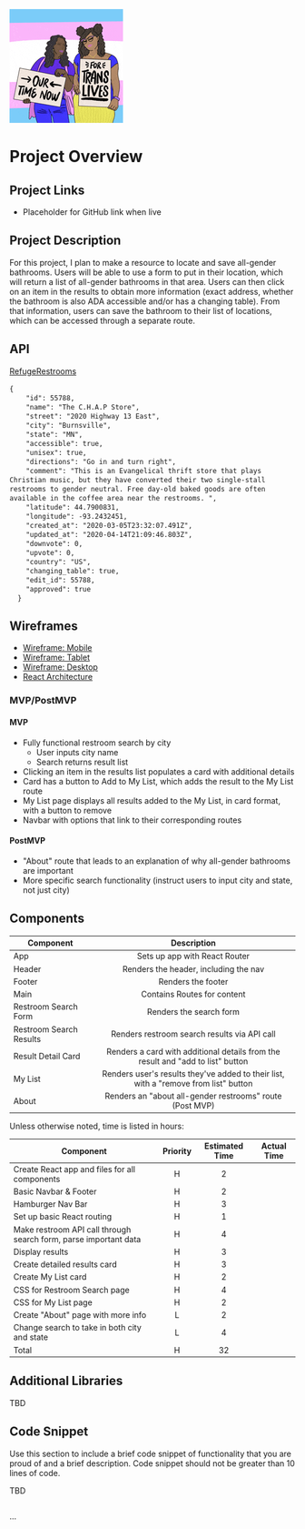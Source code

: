 ![Gif of two people holding trans pride signs](/images/ourtimeisnow.gif)

# Project Overview

## Project Links

- Placeholder for GitHub link when live

## Project Description

For this project, I plan to make a resource to locate and save all-gender bathrooms.  Users will be able to use a form to put in their location, which will return a list of all-gender bathrooms in that area.  Users can then click on an item in the results to obtain more information (exact address, whether the bathroom is also ADA accessible and/or has a changing table).  From that information, users can save the bathroom to their list of locations, which can be accessed through a separate route.

## API

[RefugeRestrooms](https://www.refugerestrooms.org/api/docs/)


```
{
    "id": 55788,
    "name": "The C.H.A.P Store",
    "street": "2020 Highway 13 East",
    "city": "Burnsville",
    "state": "MN",
    "accessible": true,
    "unisex": true,
    "directions": "Go in and turn right",
    "comment": "This is an Evangelical thrift store that plays Christian music, but they have converted their two single-stall restrooms to gender neutral. Free day-old baked goods are often available in the coffee area near the restrooms. ",
    "latitude": 44.7900831,
    "longitude": -93.2432451,
    "created_at": "2020-03-05T23:32:07.491Z",
    "updated_at": "2020-04-14T21:09:46.803Z",
    "downvote": 0,
    "upvote": 0,
    "country": "US",
    "changing_table": true,
    "edit_id": 55788,
    "approved": true
  }
```


## Wireframes

- [Wireframe: Mobile](https://i.imgur.com/rWpiaQj.jpg)
- [Wireframe: Tablet](https://i.imgur.com/eb0OVeu.jpg)
- [Wireframe: Desktop](https://i.imgur.com/IL2kPaG.jpg)
- [React Architecture](https://i.imgur.com/FL7Sak0.jpg)


### MVP/PostMVP

#### MVP

- Fully functional restroom search by city
	- User inputs city name
	- Search returns result list
- Clicking an item in the results list populates a card with additional details
- Card has a button to Add to My List, which adds the result to the My List route
- My List page displays all results added to the My List, in card format, with a button to remove
- Navbar with options that link to their corresponding routes

#### PostMVP

- "About" route that leads to an explanation of why all-gender bathrooms are important
- More specific search functionality (instruct users to input city and state, not just city)

## Components

| Component | Description | 
| --- | :---: |  
| App | Sets up app with React Router | 
| Header | Renders the header, including the nav | 
| Footer | Renders the footer |
| Main | Contains Routes for content |
| Restroom Search Form | Renders the search form |
| Restroom Search Results | Renders restroom search results via API call |
| Result Detail Card | Renders a card with additional details from the result and "add to list" button |
| My List | Renders user's results they've added to their list, with a "remove from list" button |
| About | Renders an "about all-gender restrooms" route (Post MVP) |


Unless otherwise noted, time is listed in hours:

| Component | Priority | Estimated Time | Actual Time |
| --- | :---: |  :---: | :---: |
| Create React app and files for all components | H | 2 | |
| Basic Navbar & Footer | H | 2 | |
| Hamburger Nav Bar | H | 3 | |
| Set up basic React routing | H | 1 | |
| Make restroom API call through search form, parse important data | H | 4 | |
| Display results | H | 3 | |
| Create detailed results card | H | 3 | |
| Create My List card | H | 2 | |
| CSS for Restroom Search page | H | 4 | |
| CSS for My List page | H | 2 | |
| Create "About" page with more info | L | 2 | |
| Change search to take in both city and state | L | 4 | |
| Total | H | 32 | |

## Additional Libraries
TBD

## Code Snippet

Use this section to include a brief code snippet of functionality that you are proud of and a brief description.  Code snippet should not be greater than 10 lines of code.

TBD

```

```
...
```

```
